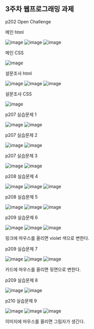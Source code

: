 <h2>3주차 웹프로그래밍 과제</h2>

p202 Open Challenge

메인 html

![image](https://github.com/wonjunx/webprogramming/assets/70313647/276690ad-1729-47bb-a27a-467360859236)
![image](https://github.com/wonjunx/webprogramming/assets/70313647/d1163414-2f1b-41ac-a34a-d331e6e10914)
![image](https://github.com/wonjunx/webprogramming/assets/70313647/8344117c-9ea9-4d2c-97ef-1d4296547b91)

메인 CSS

![image](https://github.com/wonjunx/webprogramming/assets/70313647/be33c086-697c-440b-9401-51fb3e149f84)

설문조사 html

![image](https://github.com/wonjunx/webprogramming/assets/70313647/4e588ec1-99e9-4f66-93b3-b622a491f002)
![image](https://github.com/wonjunx/webprogramming/assets/70313647/207e6e81-f546-4076-9a34-73f51b5f8158)
![image](https://github.com/wonjunx/webprogramming/assets/70313647/4c3a4d9a-5b4a-43e2-b5b0-2626ed3e5d04)

설문조사 CSS

![image](https://github.com/wonjunx/webprogramming/assets/70313647/94217d9a-5ede-4014-89ab-0441e239911c)

p207 실습문제 1

![image](https://github.com/wonjunx/webprogramming/assets/70313647/46b7714d-45d2-48cc-ba27-332279f4e449)
![image](https://github.com/wonjunx/webprogramming/assets/70313647/fe9ac1c6-e329-4285-80b9-f15ec0eff39f)

p207 실습문제 2

![image](https://github.com/wonjunx/webprogramming/assets/70313647/391189a9-2047-4b41-8418-051e2e846200)
![image](https://github.com/wonjunx/webprogramming/assets/70313647/43c00be1-e4ad-4279-a036-505c3ae14bcf)

p207 실습문제 3

![image](https://github.com/wonjunx/webprogramming/assets/70313647/2c4c1485-a886-41c2-9edc-77a47d772b03)
![image](https://github.com/wonjunx/webprogramming/assets/70313647/98d2f5fa-cbe8-4e7f-a1b3-141e03e5a971)

p208 실습문제 4

![image](https://github.com/wonjunx/webprogramming/assets/70313647/7db91bf0-0741-4d1e-aa5b-6938d3583d96)
![image](https://github.com/wonjunx/webprogramming/assets/70313647/e539d7d6-8771-4385-9b52-4a1e95d56ff5)
![image](https://github.com/wonjunx/webprogramming/assets/70313647/f5146d34-70b5-4c64-afc6-81cae5b365d4)

p208 실습문제 5

![image](https://github.com/wonjunx/webprogramming/assets/70313647/44808f30-f5c9-46aa-a2e8-d507c1b1fad5)
![image](https://github.com/wonjunx/webprogramming/assets/70313647/45177691-6996-4704-a800-b14524c8f2c4)
![image](https://github.com/wonjunx/webprogramming/assets/70313647/f171880c-65f8-40bc-a234-c5d0de95be91)

p209 실습문제 6

![image](https://github.com/wonjunx/webprogramming/assets/70313647/02e6c3b1-49f4-45f2-9063-73dfbb45ff78)
![image](https://github.com/wonjunx/webprogramming/assets/70313647/4e201010-2ea6-4ff4-8986-09755562105c)
![image](https://github.com/wonjunx/webprogramming/assets/70313647/9abce2f5-e145-4934-83fb-2ed531f11231)

링크에 마우스를 올리면 violet 색으로 변한다.

p209 실습문제 7

![image](https://github.com/wonjunx/webprogramming/assets/70313647/5ccbd380-33f3-45f7-9919-453784e97ef0)
![image](https://github.com/wonjunx/webprogramming/assets/70313647/36beabf5-b5ce-492f-ad13-3d9564ce894b)
![image](https://github.com/wonjunx/webprogramming/assets/70313647/371f05b1-9c76-4606-a247-9d21316ef5e1)

카드에 마우스를 올리면 뒷면으로 변한다.

p209 실습문제 8

![image](https://github.com/wonjunx/webprogramming/assets/70313647/426d4a6f-2558-4174-8684-2ac25ca48e45)
![image](https://github.com/wonjunx/webprogramming/assets/70313647/96608d4f-5a89-441e-8dca-f0dd15027a07)

p210 실습문제 9

![image](https://github.com/wonjunx/webprogramming/assets/70313647/bf8246f0-5c06-4242-b3e5-bc7203dfe68c)
![image](https://github.com/wonjunx/webprogramming/assets/70313647/2c653559-606a-4c3e-b6b3-e7adef8828f3)
![image](https://github.com/wonjunx/webprogramming/assets/70313647/0be7e018-82a7-44a2-a198-3fbcc71324ad)

이미지에 마우스를 올리면 그림자가 생긴다.
